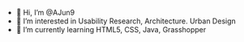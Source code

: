 - 👋 Hi, I’m @AJun9
- 👀 I’m interested in Usability Research, Architecture. Urban Design
- 🌱 I’m currently learning HTML5, CSS, Java, Grasshopper

<!---
AJun9/AJun9 is a ✨ special ✨ repository because its `README.md` (this file) appears on your GitHub profile.
You can click the Preview link to take a look at your changes.
--->
